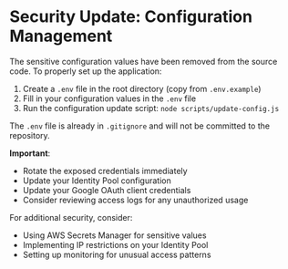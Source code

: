 # Security Update: Configuration Management

The sensitive configuration values have been removed from the source code. To properly set up the application:

1. Create a `.env` file in the root directory (copy from `.env.example`)
2. Fill in your configuration values in the `.env` file
3. Run the configuration update script: `node scripts/update-config.js`

The `.env` file is already in `.gitignore` and will not be committed to the repository.

**Important**: 
- Rotate the exposed credentials immediately
- Update your Identity Pool configuration
- Update your Google OAuth client credentials
- Consider reviewing access logs for any unauthorized usage

For additional security, consider:
- Using AWS Secrets Manager for sensitive values
- Implementing IP restrictions on your Identity Pool
- Setting up monitoring for unusual access patterns